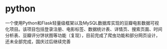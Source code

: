 # python

一个使用Python和Flask轻量级框架以及MySQL数据库实现的豆瓣电影数据可视化项目。该项目包括登录注册、电影标签、数据统计表、详情页、搜索页面、时间分析表、豆瓣评分饼状图等功能（复现），目前完成了爬虫功能和部分网页设计，还未全部完成，国庆过后继续完善
